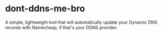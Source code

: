 # dont-ddns-me-bro
A simple, lightweight tool that will automatically update your Dynamic DNS records with Namecheap, if that's your DDNS provider.
